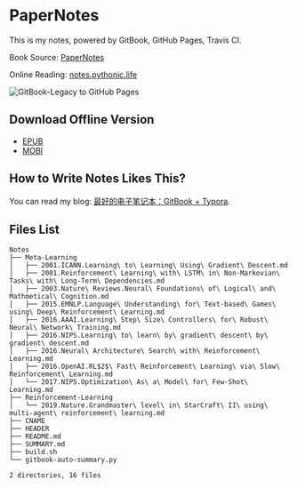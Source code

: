 # PaperNotes

This is my notes, powered by GitBook, GitHub Pages, Travis CI.

Book Source: [PaperNotes](https://github.com/the0demiurge/PaperNotes)

Online Reading: [notes.pythonic.life](https://notes.pythonic.life)

![GitBook-Legacy to GitHub Pages](https://github.com/the0demiurge/PaperNotes/workflows/GitBook-Legacy%20to%20GitHub%20Pages/badge.svg)

## Download Offline Version

- [EPUB](https://raw.githubusercontent.com/the0demiurge/PaperNotes/gh-pages/books/PaperNotes.epub)
- [MOBI](https://raw.githubusercontent.com/the0demiurge/PaperNotes/gh-pages/books/PaperNotes.mobi)

## How to Write Notes Likes This?

You can read my blog: [最好的电子笔记本：GitBook + Typora](https://the0demiurge.blogspot.jp/2018/02/gitbooktypora.html).

## Files List


```
Notes
├── Meta-Learning
│   ├── 2001.ICANN.Learning\ to\ Learning\ Using\ Gradient\ Descent.md
│   ├── 2001.Reinforcement\ Learning\ with\ LSTM\ in\ Non-Markovian\ Tasks\ with\ Long-Term\ Dependencies.md
│   ├── 2003.Nature\ Reviews.Neural\ Foundations\ of\ Logical\ and\ Mathmetical\ Cognition.md
│   ├── 2015.EMNLP.Language\ Understanding\ for\ Text-based\ Games\ using\ Deep\ Reinforcement\ Learning.md
│   ├── 2016.AAAI.Learning\ Step\ Size\ Controllers\ for\ Robust\ Neural\ Network\ Training.md
│   ├── 2016.NIPS.Learning\ to\ learn\ by\ gradient\ descent\ by\ gradient\ descent.md
│   ├── 2016.Neural\ Architecture\ Search\ with\ Reinforcement\ Learning.md
│   ├── 2016.OpenAI.RL$2$\ Fast\ Reinforcement\ Learning\ via\ Slow\ Reinforcement\ Learning.md
│   └── 2017.NIPS.Optimization\ As\ a\ Model\ for\ Few-Shot\ Learning.md
├── Reinforcement-Learning
│   └── 2019.Nature.Grandmaster\ level\ in\ StarCraft\ II\ using\ multi-agent\ reinforcement\ learning.md
├── CNAME
├── HEADER
├── README.md
├── SUMMARY.md
├── build.sh
└── gitbook-auto-summary.py

2 directories, 16 files
```
